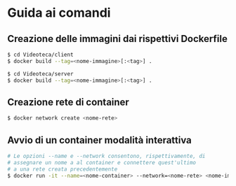 # Guida ai comandi
## Creazione delle immagini dai rispettivi Dockerfile

```bash
$ cd Videoteca/client
$ docker build --tag=<nome-immagine>[:<tag>] .

$ cd Videoteca/server
$ docker build --tag=<nome-immagine>[:<tag>] .
```

## Creazione rete di container

```bash
$ docker network create <nome-rete>
```

## Avvio di un container  modalità interattiva

```bash
# Le opzioni --name e --network consentono, rispettivamente, di
# assegnare un nome a al container e connettere quest'ultimo
# a una rete creata precedentemente
$ docker run -it --name=<nome-container> --network=<nome-rete> <nome-immagine> /bin/bash
```
